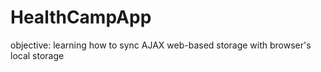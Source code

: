 # HealthCampApp
objective: learning how to sync AJAX web-based storage with browser's local storage

